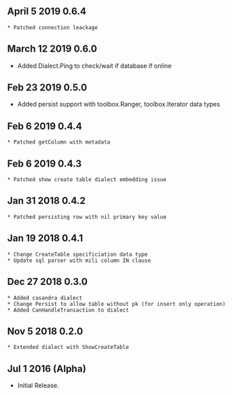 ## April 5 2019 0.6.4
    * Patched connection leackage
    
## March 12 2019 0.6.0
   * Added Dialect.Ping to check/wait if database if online 

## Feb 23 2019 0.5.0
   * Added persist support with toolbox.Ranger, toolbox.Iterator data types 

## Feb 6 2019 0.4.4
    * Patched getColumn with metadata

## Feb 6 2019 0.4.3
    * Patched show create table dialect embedding issue

## Jan 31 2018 0.4.2
    * Patched persisting row with nil primary key value

## Jan 19 2018 0.4.1
    * Change CreateTable specificiation data type
    * Update sql parser with mili column IN clause

## Dec 27 2018 0.3.0
    * Added casandra dialect
    * Change Persist to allow table without pk (for insert only operation)
    * Added CanHandleTransaction to dialect

## Nov 5 2018 0.2.0
    * Extended dialect with ShowCreateTable

## Jul 1 2016 (Alpha)

  * Initial Release.
